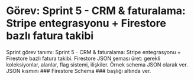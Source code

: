 # Görev: Sprint 5 - CRM & faturalama: Stripe entegrasyonu + Firestore bazlı fatura takibi

Sprint görev tanımı: Sprint 5 - CRM & faturalama: Stripe entegrasyonu + Firestore bazlı fatura takibi.
Firestore JSON şeması üret: gerekli koleksiyonlar, alanlar, flag sistemi, ilişkiler. Örnek schema JSON olarak ver. JSON kısmını ### Firestore Schema ### başlığı altında ver.

